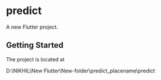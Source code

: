 # predict

A new Flutter project.

## Getting Started

The project is located at 

D:\NIKHIL\New Flutter\New-folder\predict_placename\predict


